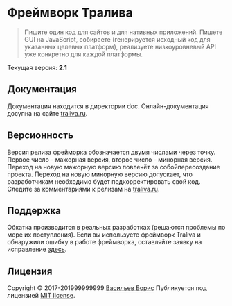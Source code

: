 # Фреймворк Тралива

>Пишите один код для сайтов и для нативных приложений. Пишете GUI на JavaScript, собираете (генерируется исходный код для указанных целевых платформ), реализуете низкоуровневый API уже конкретно для каждой платформы.

Текущая версия: **2.1**

## Документация
Документация находится в директории doc. Онлайн-документация досупна на сайте [traliva.ru](https://traliva.ru/doc/v2.1).

## Версионность

Версия релиза фрейморка обозначается двумя числами через точку. Первое число - мажорная версия, второе число - минорная версия. Переход на новую мажорную версию повлечёт за собойпересоздание проекта. Переход на новую минорную версию допускает, что разработчикам необходимо будет подкорректировать свой код. Следите за комментариями к релизам на [traliva.ru](https://traliva.ru).

## Поддержка

Обкатка производится в реальных разработках (решаются проблемы по мере их поступления). Если вы используете фреймворк Traliva и обнаружили ошибку в работе фреймворка, оставляйте заявку на исправление [здесь](https://github.com/1024sparrow/traliva/issues/new).

## Лицензия

Copyright © 2017-201999999999 [Васильев Борис](https://github.com/1024sparrow)
Публикуется под лицензией [MIT license](https://github.com/1024sparrow/traliva/blob/master/LICENSE).
